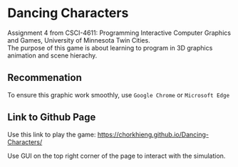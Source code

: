 # Dancing Characters

Assignment 4 from CSCI-4611: Programming Interactive Computer Graphics and Games, University of Minnesota Twin Cities.  
The purpose of this game is about learning to program in 3D graphics animation and scene hierachy.

## Recommenation
To ensure this graphic work smoothly, use `Google Chrome` or `Microsoft Edge`

## Link to Github Page

Use this link to play the game: https://chorkhieng.github.io/Dancing-Characters/  

Use GUI on the top right corner of the page to interact with the simulation.